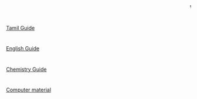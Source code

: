 <html>
<body>
  <marquee > <b> WELCOME TO MEGANATHAN SITE </b> <b> <A href=https://drive.google.com/file/d/130V8OImY7RQuLWPBcOQDFB7zJfK6Wj11/view?usp=sharing> Tamil Material </A> </b>  </marquee>
  <h1 align = center> </h1>
  <A href = "https://drive.google.com/file/d/1Csw16dh0efWkvuXKJIAeNQX7hlL2fA-I/view?usp=sharing"> Tamil Guide </A>
  <h1 align = center> </h1>
  <A href = "https://drive.google.com/file/d/1Shp6UEkmQvjHPNUPCk0p7NRWO7n8RxRp/view?usp=sharing"> English Guide </A>
  <h1 align = center> </h1>
  <A href = "https://drive.google.com/file/d/1W8AUmOAQ0chwoPSD2s4XoHecJvTGsH6t/view?usp=sharing"> Chemistry Guide </A>
  <h1 align = center> </h1>
  <A href = "https://drive.google.com/file/d/15aZY2LDeFnbpmpX7lSDJKL0sJcvb3qwk/view?usp=sharing"> Computer material </A>
  </body>
  </html>
